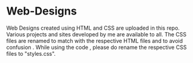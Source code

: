 # Web-Designs
Web Designs created using HTML and CSS are uploaded in this repo. Various projects and sites developed by me are available to all. The CSS files are renamed to match with the respective HTML files and to avoid confusion . While using the code , please do rename the respective CSS files to "styles.css". 
